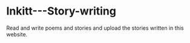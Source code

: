 # Inkitt---Story-writing
Read and write poems and stories and upload the stories written in this website.
